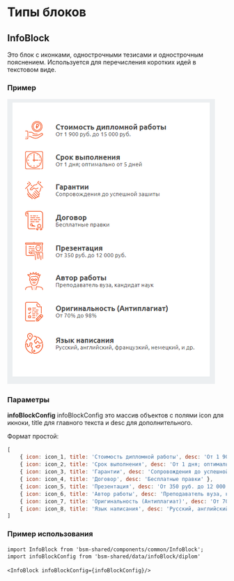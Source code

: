 # Типы блоков

## InfoBlock
Это блок с иконками, однострочными тезисами и однострочным пояснением. Используется для перечисления коротких идей в текстовом виде.

### Пример
![InfoBlock image](./InfoBlock.png)

### Параметры
**infoBlockConfig**
infoBlockConfig это массив объектов с полями icon для икноки, title для главного текста и desc для дополнительного.

Формат простой:
```js
[
    { icon: icon_1, title: 'Стоимость дипломной работы', desc: 'От 1 900 руб. до 15 000 руб.' },
    { icon: icon_2, title: 'Срок выполнения', desc: 'От 1 дня; оптимально от 5 дней' },
    { icon: icon_3, title: 'Гарантии', desc: 'Сопровождения до успешной зашиты' },
    { icon: icon_4, title: 'Договор', desc: 'Бесплатные правки' },
    { icon: icon_5, title: 'Презентация', desc: 'От 350 руб. до 12 000 руб.' },
    { icon: icon_6, title: 'Автор работы', desc: 'Преподаватель вуза, кандидат наук' },
    { icon: icon_7, title: 'Оригинальность (Антиплагиат)', desc: 'От 70% до 98%' },
    { icon: icon_8, title: 'Язык написания', desc: 'Русский, английский, французкий, немецкий, и др.' },
]
```

### Пример использования
```babel
import InfoBlock from 'bsm-shared/components/common/InfoBlock';
import infoBlockConfig from 'bsm-shared/data/infoBlock/diplom'

<InfoBlock infoBlockConfig={infoBlockConfig}/>
```